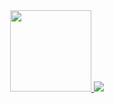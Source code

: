 <div align="center">
  <a href="https://akileshjayakumar.com">
    <img height="130em" src="https://github-readme-stats.vercel.app/api?username=akileshjayakumar&theme=github_dark&hide_border=true&count_private=true&hide_title=true&show_icons=true&hide=stars&card_width=700" />
  </a>
<!--   <a href="https://akileshjayakumar.com">
    <img height="130em" src="https://github-readme-stats.vercel.app/api/top-langs/?username=akileshjayakumar&theme=github_dark&hide_border=true&count_private=true&hide_title=true&layout=compact&langs_count=50&card_width=400" />
  </a> -->
  <a href="https://akileshjayakumar.com">
    <img src="https://github-readme-streak-stats.herokuapp.com?user=akileshjayakumar&theme=github_dark&hide_border=false&mode=weekly&card_width=700" />
  </a>
</div>
